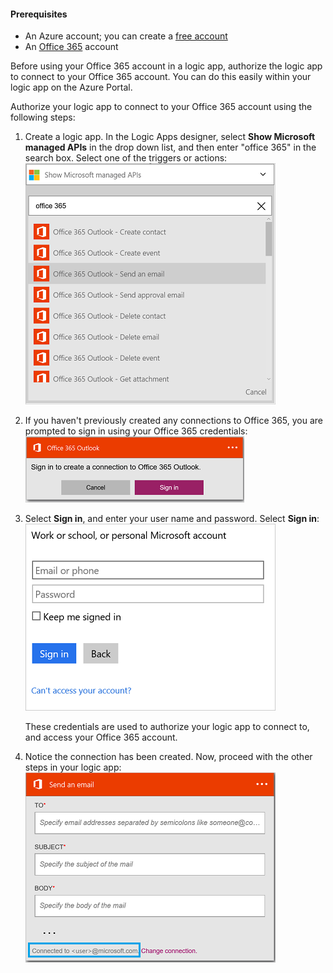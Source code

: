 #### Prerequisites
- An Azure account; you can create a [free account](https://azure.microsoft.com/free)
- An [Office 365](https://office365.com) account  

Before using your Office 365 account in a logic app, authorize the logic app to connect to your Office 365 account. You can do this easily within your logic app on the Azure Portal.  

Authorize your logic app to connect to your Office 365 account using the following steps:

1. Create a logic app. In the Logic Apps designer, select **Show Microsoft managed APIs** in the drop down list, and then enter "office 365" in the search box. Select one of the triggers or actions:  
	![Office 365 connection creation step](./media/connectors-create-api-office365-outlook/office365-sendemail.png)  

2. If you haven't previously created any connections to Office 365, you are prompted to sign in using your Office 365 credentials:  
	![Office 365 connection creation step](./media/connectors-create-api-office365-outlook/office365-signin.png)  

3. Select **Sign in**, and enter your user name and password. Select **Sign in**:  
	![Office 365 connection creation step](./media/connectors-create-api-office365-outlook/office365-usernamepassword.png)

	These credentials are used to authorize your logic app to connect to, and access your Office 365 account. 

4. Notice the connection has been created. Now, proceed with the other steps in your logic app:   
	![Office 365 connection creation step](./media/connectors-create-api-office365-outlook/office365-sendemailproperties.png)  
  